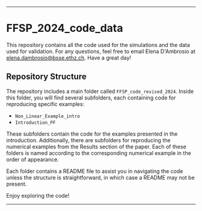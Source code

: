 
---

# FFSP_2024_code_data

This repository contains all the code used for the simulations and the data used for validation. For any questions, feel free to email Elena D'Ambrosio at [elena.dambrosio@bsse.ethz.ch](mailto:elena.dambrosio@bsse.ethz.ch). Have a great day!

## Repository Structure

The repository includes a main folder called `FFSP_code_revised_2024`. Inside this folder, you will find several subfolders, each containing code for reproducing specific examples:

- `Non_Linear_Example_intro`
- `Introduction_PF`

These subfolders contain the code for the examples presented in the introduction. Additionally, there are subfolders for reproducing the numerical examples from the Results section of the paper. Each of these folders is named according to the corresponding numerical example in the order of appearance.

Each folder contains a README file to assist you in navigating the code unless the structure is straightforward, in which case a README may not be present.

Enjoy exploring the code!

---
